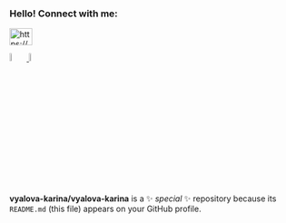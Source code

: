 ### Hello! Connect with me:
<p align="left" dir="auto">
<a href="https://linkedin.com/in/karina-vyalova" rel="nofollow"><img align="center" src="https://raw.githubusercontent.com/rahuldkjain/github-profile-readme-generator/master/src/images/icons/Social/linked-in-alt.svg" alt="https://www.linkedin.com/in/karina-vyalova" height="30" width="40" style="max-width: 100%;"></a>
</p>
<a href="https://t.me/karina_vka" rel="nofollow">
    <img width="6%" src="/lmaslo/lmaslo/raw/main/image/logo/Telegram.svg" alt="Telegram Badge" style="max-width: 100%;">
  <img width="6%" src="https://upload.wikimedia.org/wikipedia/commons/thumb/8/83/Telegram_2019_Logo.svg/160px-Telegram_2019_Logo.svg.png" alt="Telegram Badge" style="max-width: 100%;">
  </a>


**vyalova-karina/vyalova-karina** is a ✨ _special_ ✨ repository because its `README.md` (this file) appears on your GitHub profile.




